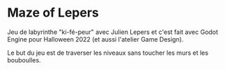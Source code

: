# Maze of Lepers
Jeu de labyrinthe "ki-fé-peur" avec Julien Lepers et c'est fait avec Godot Engine pour Halloween 2022 (et aussi l'atelier Game Design).

Le but du jeu est de traverser les niveaux sans toucher les murs et les bouboulles.
